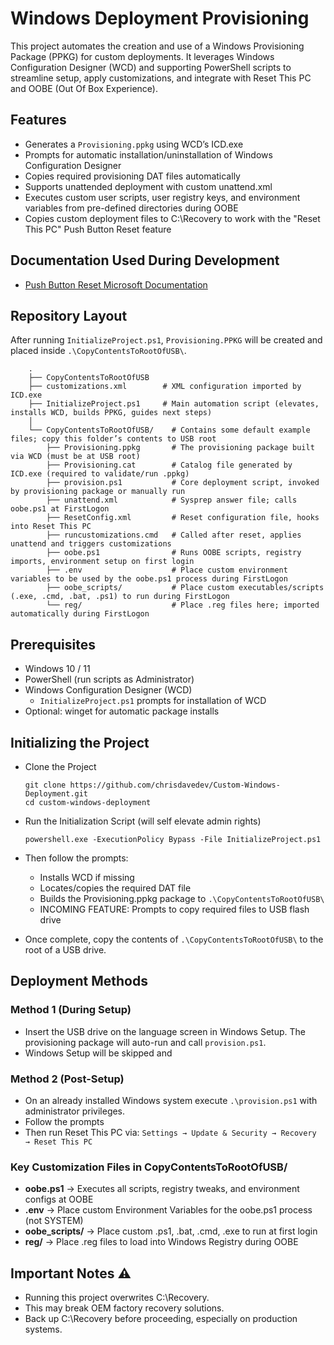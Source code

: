 # Windows Deployment Provisioning

This project automates the creation and use of a Windows Provisioning Package (PPKG) for custom deployments. It leverages Windows Configuration Designer (WCD) and supporting PowerShell scripts to streamline setup, apply customizations, and integrate with Reset This PC and OOBE (Out Of Box Experience). 

## Features 

* Generates a `Provisioning.ppkg` using WCD’s ICD.exe  
* Prompts for automatic installation/uninstallation of Windows Configuration Designer
* Copies required provisioning DAT files automatically  
* Supports unattended deployment with custom unattend.xml  
* Executes custom user scripts, user registry keys, and environment variables from pre-defined directories during OOBE
* Copies custom deployment files to C:\Recovery to work with the "Reset This PC" Push Button Reset feature
     
## Documentation Used During Development
* [Push Button Reset Microsoft Documentation](https://learn.microsoft.com/en-us/windows-hardware/manufacture/desktop/push-button-reset-overview?view=windows-11)


## Repository Layout 
After running `InitializeProject.ps1`, `Provisioning.PPKG` will be created and placed inside `.\CopyContentsToRootOfUSB\`. 

        .
        ├── CopyContentsToRootOfUSB   
        ├── customizations.xml        # XML configuration imported by ICD.exe
        ├── InitializeProject.ps1     # Main automation script (elevates, installs WCD, builds PPKG, guides next steps)
        │
        └── CopyContentsToRootOfUSB/    # Contains some default example files; copy this folder’s contents to USB root
            ├── Provisioning.ppkg       # The provisioning package built via WCD (must be at USB root)
            ├── Provisioning.cat        # Catalog file generated by ICD.exe (required to validate/run .ppkg)
            ├── provision.ps1           # Core deployment script, invoked by provisioning package or manually run
            ├── unattend.xml            # Sysprep answer file; calls oobe.ps1 at FirstLogon
            ├── ResetConfig.xml         # Reset configuration file, hooks into Reset This PC
            ├── runcustomizations.cmd   # Called after reset, applies unattend and triggers customizations
            ├── oobe.ps1                # Runs OOBE scripts, registry imports, environment setup on first login
            ├── .env                    # Place custom environment variables to be used by the oobe.ps1 process during FirstLogon
            ├── oobe_scripts/           # Place custom executables/scripts (.exe, .cmd, .bat, .ps1) to run during FirstLogon
            └── reg/                    # Place .reg files here; imported automatically during FirstLogon
     
## Prerequisites 

* Windows 10 / 11  
* PowerShell (run scripts as Administrator)  
* Windows Configuration Designer (WCD)
  * `InitializeProject.ps1` prompts for installation of WCD
* Optional: winget for automatic package installs
     
## Initializing the Project
* Clone the Project

      git clone https://github.com/chrisdavedev/Custom-Windows-Deployment.git
      cd custom-windows-deployment

* Run the Initialization Script (will self elevate admin rights)

      powershell.exe -ExecutionPolicy Bypass -File InitializeProject.ps1

* Then follow the prompts:   
  * Installs WCD if missing  
  * Locates/copies the required DAT file  
  * Builds the Provisioning.ppkg package to `.\CopyContentsToRootOfUSB\`
  * INCOMING FEATURE: Prompts to copy required files to USB flash drive

* Once complete, copy the contents of `.\CopyContentsToRootOfUSB\` to the root of a USB drive. 
     

## Deployment Methods 

### Method 1 (During Setup)
* Insert the USB drive on the language screen in Windows Setup. The provisioning package will auto-run and call `provision.ps1`.
* Windows Setup will be skipped and 
     
### Method 2 (Post-Setup)
* On an already installed Windows system execute `.\provision.ps1` with administrator privileges.
* Follow the prompts
* Then run Reset This PC via: `Settings → Update & Security → Recovery → Reset This PC`
     

### Key Customization Files in CopyContentsToRootOfUSB/ 

* **oobe.ps1** → Executes all scripts, registry tweaks, and environment configs at OOBE  
* **.env** → Place custom Environment Variables for the oobe.ps1 process (not SYSTEM)
* **oobe_scripts/** → Place custom .ps1, .bat, .cmd, .exe to run at first login  
* **reg/** → Place .reg files to load into Windows Registry during OOBE       

## Important Notes ⚠️ 
* Running this project overwrites C:\Recovery.  
* This may break OEM factory recovery solutions.  
* Back up C:\Recovery before proceeding, especially on production systems.
        
